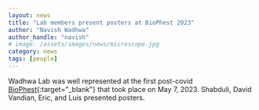 ```yaml
---
layout: news
title: "Lab members present posters at BioPhest 2023"
author: "Navish Wadhwa"
author_handle: "navish"
# image: /assets/images/news/microscope.jpg
category: news
tags: [people]
---
```

Wadhwa Lab was well represented at the first post-covid [BioPhest](https://cbp.asu.edu/content/biophest-workshops){:target="_blank"} that took place on May 7, 2023. Shabduli, David Vandian, Eric, and Luis presented posters. 